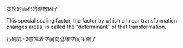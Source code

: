 变换的面积的缩放因子

This special scaling factor, the factor by which a linear transformation changes areas, is called the “determinant” of that transformation.

行列式=0意味着空间向低维空间压缩了
